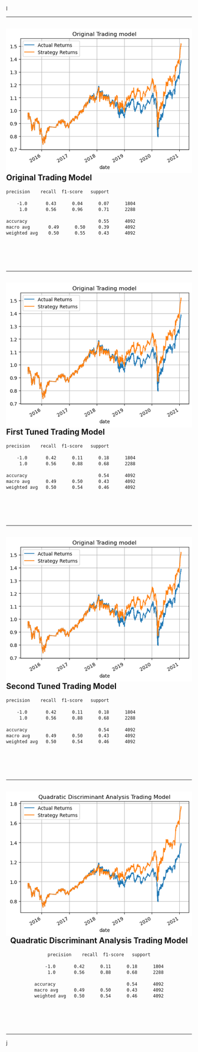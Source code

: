 l

---- 
<br>
<img style='float: left;' src='./Images/first_trading_model.png'>
<br><br>
<br><br>

## Original Trading Model
    precision    recall  f1-score   support

        -1.0       0.43      0.04      0.07      1804
         1.0       0.56      0.96      0.71      2288

    accuracy                           0.55      4092
    macro avg       0.49      0.50     0.39      4092
    weighted avg    0.50      0.55     0.43      4092
<br><br>
<br><br>

----
<br>
<img style='float: left;' src='./Images/first_trading_model.png'>
<br><br>
<br><br>

## First Tuned Trading Model
    precision    recall  f1-score   support

        -1.0       0.42      0.11      0.18      1804
         1.0       0.56      0.88      0.68      2288

    accuracy                           0.54      4092
    macro avg      0.49      0.50      0.43      4092
    weighted avg   0.50      0.54      0.46      4092
<br><br>
<br><br>

---
<br>
<img style='float: left;' src='./Images/first_trading_model.png'>
<br><br>
<br><br>

## Second Tuned Trading Model
    precision    recall  f1-score   support

        -1.0       0.42      0.11      0.18      1804
         1.0       0.56      0.88      0.68      2288

    accuracy                           0.54      4092
    macro avg      0.49      0.50      0.43      4092
    weighted avg   0.50      0.54      0.46      4092
<br><br>
<br><br>

---
<br>
<img style='float: left;' src='./Images/Quadratic_Discriminant_Analysis_Trading_Model.png'>
<br><br>
<br><br>
<div style='text-align: center'>  

## Quadratic Discriminant Analysis Trading Model
    precision    recall  f1-score   support

        -1.0       0.42      0.11      0.18      1804
         1.0       0.56      0.88      0.68      2288

    accuracy                           0.54      4092
    macro avg      0.49      0.50      0.43      4092
    weighted avg   0.50      0.54      0.46      4092
</div>
<br><br>
<br><br>

---
j
